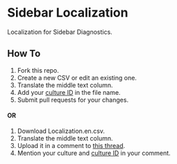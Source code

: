 # Sidebar Localization
Localization for Sidebar Diagnostics.

## How To

1. Fork this repo.
1. Create a new CSV or edit an existing one.
1. Translate the middle text column.
1. Add your [culture ID](https://msdn.microsoft.com/en-us/goglobal/bb896001.aspx) in the file name.
1. Submit pull requests for your changes.

#### OR

1. Download Localization.en.csv.
1. Translate the middle text column.
1. Upload it in a comment to [this thread](https://github.com/ArcadeRenegade/SidebarDiagnostics/issues/14).
1. Mention your culture and [culture ID](https://msdn.microsoft.com/en-us/goglobal/bb896001.aspx) in your comment.
